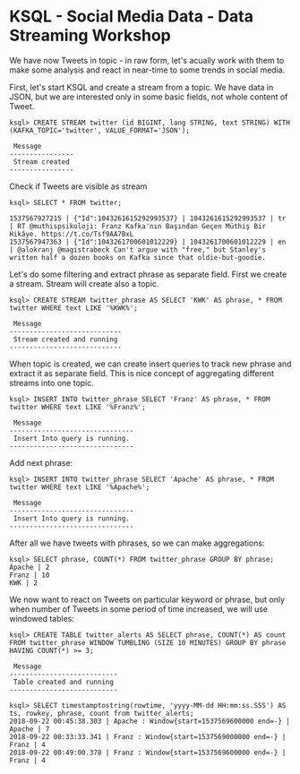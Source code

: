 # KSQL - Social Media Data - Data Streaming Workshop

We have now Tweets in topic - in raw form, let's acually work with them to make some analysis and react in near-time to some trends in social media.

First, let's start KSQL and create a stream from a topic. We have data in JSON, but we are interested only in some basic fields, not whole content of Tweet.

```
ksql> CREATE STREAM twitter (id BIGINT, lang STRING, text STRING) WITH (KAFKA_TOPIC='twitter', VALUE_FORMAT='JSON');

 Message
----------------
 Stream created
----------------
```

Check if Tweets are visible as stream

```
ksql> SELECT * FROM twitter;

1537567927215 | {"Id":1043261615292993537} | 1043261615292993537 | tr | RT @muthispsikoloji: Franz Kafka'nın Başından Geçen Müthiş Bir Hikâye. https://t.co/Tsf9AA7BxL
1537567947363 | {"Id":1043261700601012229} | 1043261700601012229 | en | @alokranj @magistrabeck Can't argue with "free," but Stanley's written half a dozen books on Kafka since that oldie-but-goodie.
```

Let's do some filtering and extract phrase as separate field. First we create a stream. Stream will create also a topic.

```
ksql> CREATE STREAM twitter_phrase AS SELECT 'KWK' AS phrase, * FROM twitter WHERE text LIKE '%KWK%';

 Message
----------------------------
 Stream created and running
----------------------------
```

When topic is created, we can create insert queries to track new phrase and extract it as separate field. This is nice concept of aggregating different streams into one topic.
```
ksql> INSERT INTO twitter_phrase SELECT 'Franz' AS phrase, * FROM twitter WHERE text LIKE '%Franz%';

 Message
-------------------------------
 Insert Into query is running.
-------------------------------
```

Add next phrase:
```
ksql> INSERT INTO twitter_phrase SELECT 'Apache' AS phrase, * FROM twitter WHERE text LIKE '%Apache%';

 Message
-------------------------------
 Insert Into query is running.
-------------------------------
```

After all we have tweets with phrases, so we can make aggregations:
```
ksql> SELECT phrase, COUNT(*) FROM twitter_phrase GROUP BY phrase;
Apache | 2
Franz | 10
KWK | 2
```

We now want to react on Tweets on particular keyword or phrase, but only when number of Tweets in some period of time increased, we will use windowed tables:

```
ksql> CREATE TABLE twitter_alerts AS SELECT phrase, COUNT(*) AS count FROM twitter_phrase WINDOW TUMBLING (SIZE 10 MINUTES) GROUP BY phrase HAVING COUNT(*) >= 3;

 Message
---------------------------
 Table created and running
---------------------------
```

```
ksql> SELECT timestamptostring(rowtime, 'yyyy-MM-dd HH:mm:ss.SSS') AS ts, rowkey, phrase, count from twitter_alerts;
2018-09-22 00:45:38.303 | Apache : Window{start=1537569600000 end=-} | Apache | 7
2018-09-22 00:33:33.341 | Franz : Window{start=1537569000000 end=-} | Franz | 4
2018-09-22 00:49:00.378 | Franz : Window{start=1537569600000 end=-} | Franz | 4
```

